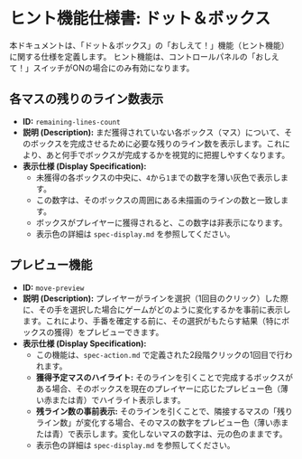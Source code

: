 # ヒント機能仕様書: ドット＆ボックス

本ドキュメントは、「ドット＆ボックス」の「おしえて！」機能（ヒント機能）に関する仕様を定義します。
ヒント機能は、コントロールパネルの「おしえて！」スイッチがONの場合にのみ有効になります。

## 各マスの残りのライン数表示

-   **ID:** `remaining-lines-count`
-   **説明 (Description):**
    まだ獲得されていない各ボックス（マス）について、そのボックスを完成させるために必要な残りのライン数を表示します。これにより、あと何手でボックスが完成するかを視覚的に把握しやすくなります。
-   **表示仕様 (Display Specification):**
    -   未獲得の各ボックスの中央に、`4`から`1`までの数字を薄い灰色で表示します。
    -   この数字は、そのボックスの周囲にある未描画のラインの数と一致します。
    -   ボックスがプレイヤーに獲得されると、この数字は非表示になります。
    -   表示色の詳細は `spec-display.md` を参照してください。

## プレビュー機能

-   **ID:** `move-preview`
-   **説明 (Description):**
    プレイヤーがラインを選択（1回目のクリック）した際に、その手を選択した場合にゲームがどのように変化するかを事前に表示します。これにより、手番を確定する前に、その選択がもたらす結果（特にボックスの獲得）をプレビューできます。
-   **表示仕様 (Display Specification):**
    -   この機能は、`spec-action.md` で定義された2段階クリックの1回目で行われます。
    -   **獲得予定マスのハイライト:** そのラインを引くことで完成するボックスがある場合、そのボックスを現在のプレイヤーに応じたプレビュー色（薄い赤または青）でハイライト表示します。
    -   **残ライン数の事前表示:** そのラインを引くことで、隣接するマスの「残りライン数」が変化する場合、そのマスの数字をプレビュー色（薄い赤または青）で表示します。変化しないマスの数字は、元の色のままです。
    -   表示色の詳細は `spec-display.md` を参照してください。